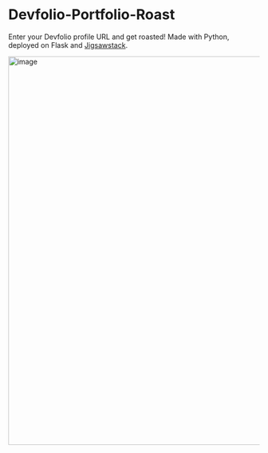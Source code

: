 # Devfolio-Portfolio-Roast

Enter your Devfolio profile URL and get roasted! 
Made with Python, deployed on Flask and [Jigsawstack](https://jigsawstack.com/).

<img width="781" alt="image" src="https://github.com/user-attachments/assets/6b4f1149-4d7f-413e-972f-daecc44ec1d7">
